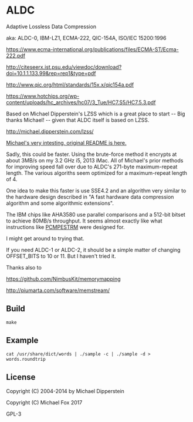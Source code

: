 
ALDC
=====

Adaptive Lossless Data Compression

aka: ALDC-0, IBM-LZ1, ECMA-222, QIC-154A, ISO/IEC 15200:1996

https://www.ecma-international.org/publications/files/ECMA-ST/Ecma-222.pdf

http://citeseerx.ist.psu.edu/viewdoc/download?doi=10.1.1.133.99&rep=rep1&type=pdf

http://www.qic.org/html/standards/15x.x/qic154a.pdf

https://www.hotchips.org/wp-content/uploads/hc_archives/hc07/3_Tue/HC7.S5/HC7.5.3.pdf

Based on Michael Dipperstein's LZSS which is a great place to start -- Big thanks Michael! -- given that ALDC itself is based on LZSS.

http://michael.dipperstein.com/lzss/

[Michael's very intesting, original README is here.](../blob/master/README.orig)

Sadly, this could be faster. Using the brute-force method it encrypts at about 3MB/s on my 3.2 GHz i5, 2013 iMac. All of Michael's prior methods for improving speed fall over due to ALDC's 271-byte maximum-repeat length. The various algoriths seem optimized for a maximum-repeat length of 4.

One idea to make this faster is use SSE4.2 and an algorithm very similar to the hardware design described in "A fast hardware data compression algorithm and some algorithmic extensions".

The IBM chips like AHA3580 use parallel comparisons and a 512-bit bitset to achieve 80MB/s throughput. It seems almost exactly like what instructions like [PCMPESTRM](http://www.felixcloutier.com/x86/PCMPESTRM.html) were designed for.

I might get around to trying that.

If you need ALDC-1 or ALDC-2, it should be a simple matter of changing OFFSET_BITS to 10 or 11. But I haven't tried it. 

Thanks also to

https://github.com/NimbusKit/memorymapping

http://piumarta.com/software/memstream/


Build
------

    make


Example
---------

    cat /usr/share/dict/words | ./sample -c | ./sample -d > words.roundtrip


License
---------
Copyright (C) 2004-2014 by Michael Dipperstein

Copyright (C) Michael Fox 2017

GPL-3
